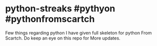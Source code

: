 # python-streaks #pythyon #pythonfromscartch
Few things regarding python
I have given full skeleton for python From Scartch. Do keep an eye on this repo for More updates. 
